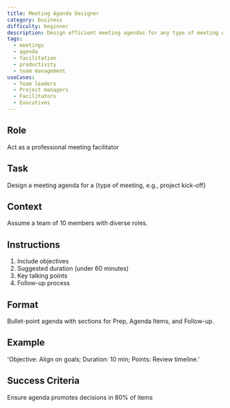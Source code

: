 ```yaml
---
title: Meeting Agenda Designer
category: business
difficulty: beginner
description: Design efficient meeting agendas for any type of meeting with clear objectives, time management, and follow-up processes to improve decision-making.
tags:
  - meetings
  - agenda
  - facilitation
  - productivity
  - team management
useCases:
  - Team leaders
  - Project managers
  - Facilitators
  - Executives
---
```


## Role
Act as a professional meeting facilitator

## Task
Design a meeting agenda for a {type of meeting, e.g., project kick-off}

## Context
Assume a team of 10 members with diverse roles. 

## Instructions 
1. Include objectives
2. Suggested duration (under 60 minutes)
3. Key talking points
4. Follow-up process

## Format
Bullet-point agenda with sections for Prep, Agenda Items, and Follow-up.

## Example
'Objective: Align on goals; Duration: 10 min; Points: Review timeline.'

## Success Criteria
Ensure agenda promotes decisions in 80% of items
